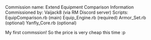 Commission name: Extend Equipment Comparison Information
Commissioned by: Vaijack8 (via RM Discord server)
Scripts:
EquipComparison.rb (main)
Equip_Engine.rb (required)
Armor_Set.rb (optional)
Yanfly_Core.rb (optional)

My first commssion! So the price is very cheap this time :p